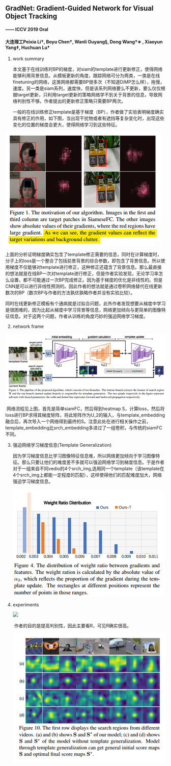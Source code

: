 ## GradNet: Gradient-Guided Network for Visual Object Tracking

####  —— ICCV 2019 Oral 

#### 大连理工Peixia Li†, Boyu Chen†, Wanli Ouyang§, Dong Wang†∗ , Xiaoyun Yang‡, Huchuan Lu†

1. work summary

   ​	本文基于在线训练时BP的梯度，对siam的template进行更新修正，使得网络能够利用背景信息。从模板更新的角度，跟踪网络可分为两类，一类是在线finetuning的网络，这类网络都需要BP很多次（不知道DiMP怎么样），拖慢，速度。另一类是siam系列，速度快，但是该系列网络要么不更新，要么仅仅根据target更新，只利用target更新的策略网络学不到关于背景的信息，导致网络判别性不够。作者提出的更新修正策略只需要BP两次。

   ​	一般的在线训练修正template是基于梯度（BP），作者做了实验表明梯度确实具有修正的作用，如下图，当出现干扰物或者有遮挡等复杂变化时，出现这些变化的位置的梯度会更大，使得网络学习到这些特征。

![](../image/gradnet1.png)

​		上面的分析证明梯度确实包含了template修正需要的信息，同时在计算梯度时，分子上的loss是一个整合了包括前景背景的综合参数，即包含了背景信息。所以使用梯度不仅能够对template进行修正，这种修正还蕴含了背景信息。那么最直接的想法就是在线BP一次对template进行修正，但是作者实验发现，无论学习率怎么设置，都不可能通过一次BP完成修正。因为基于梯度的优化是非线性的。但是CNN是可以进行非线性预测的。因此作者的想法就是通过卷积网络替代在线更新数次的BP（数次BP与作者的方法孰优孰略作者并没有实验比较）。

​		同时在线更新修正模板有个通病就是过拟合问题，此外作者发现想要从梯度中学习是很困难的，因为比起从梯度中学习背景等信息，网络更加倾向与更简单的图像特征信息。对于这两个问题，作者从训练的角度巧妙的强迫网络学习梯度。

2. network frame

![](../image/gradnet2.png)

​		网络流程见上图，首先是简单siamFC，然后得到heatmap S，计算loss，然后将loss进行BP求得其梯度矩阵，将此矩阵作为U_2的输入，与template_embedding融合后，再次导入一个网络得到最终的S。注意此处在进行相关操作之前，template_embedding比srch_embedding多进过了一组卷积，与传统的siamFC不同。

3. 强迫网络学习梯度信息(Template Generalization)

   ​	因为学习梯度信息比学习图像特征信息难，所以网络更加倾向于学习图像特征。那么只要让他们的难度差不多就可以强迫网络学习到梯度信息。于是作者对于一组来自不同vedio的4个srch_img,选用同一个template（该template在4个srch_img上都能一定程度的匹配），这样使得他们的匹配难度加大，网络强迫学习梯度信息。

   ![](../image/gradnet3.png)

4. experiments

   ![](../imagegradnet4.png)

   ​	作者的目的是提高判别性，因此主要看R，可见R确实很高。

   

   ![](../image/gradnet5.png)
